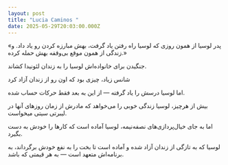 ```yaml
---
layout: post
title: "Lucia Caminos "
date: 2025-05-29T20:03:00.000Z
---
```

«پدر لوسیا از همون روزی که لوسیا راه رفتن یاد گرفت، بهش مبارزه کردن رو یاد داد. و زندگی از همون موقع بی‌وقفه بهش حمله کرده.»  



جنگیدن برای خانواده‌اش لوسیا را به زندان لئونیدا کشاند.  

شانس زیاد، چیزی بود که اون رو از زندان آزاد کرد  

اما لوسیا درسش را یاد گرفته — از این به بعد فقط حرکات حساب شده.  



بیش از هرچیز، لوسیا زندگی خوبی را می‌خواهد که مادرش از زمان روزهای آنها در لیبرتی سیتی میخواست.  

اما به جای خیال‌پردازی‌های نصفه‌نیمه، لوسیا آماده است که کارها را خودش به دست بگیرد.  



لوسیا که به تازگی از زندان آزاد شده و آماده است تا بخت را به نفع خودش برگرداند، به برنامه‌اش متعهد است — به هر قیمتی که باشد.
